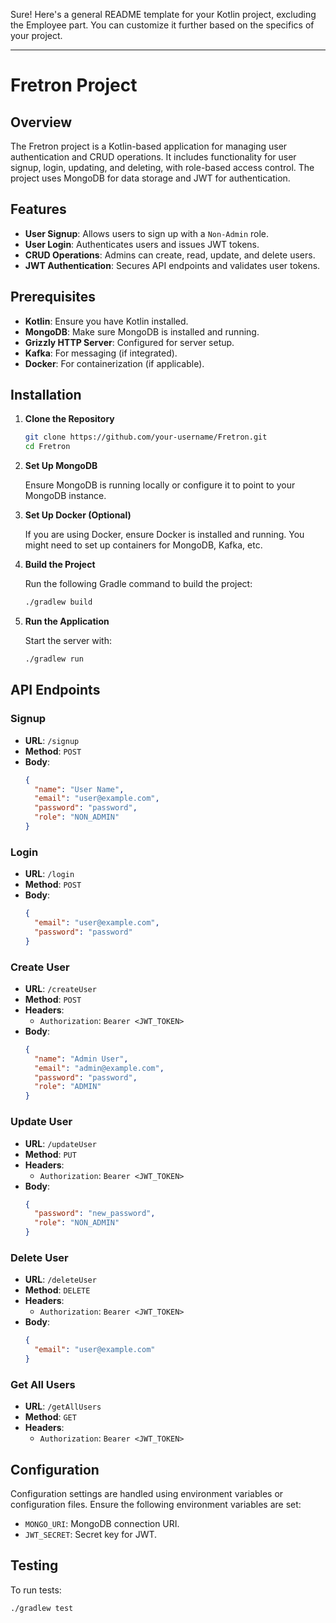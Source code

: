 Sure! Here's a general README template for your Kotlin project, excluding the Employee part. You can customize it further based on the specifics of your project.

---

# Fretron Project

## Overview

The Fretron project is a Kotlin-based application for managing user authentication and CRUD operations. It includes functionality for user signup, login, updating, and deleting, with role-based access control. The project uses MongoDB for data storage and JWT for authentication.

## Features

- **User Signup**: Allows users to sign up with a `Non-Admin` role.
- **User Login**: Authenticates users and issues JWT tokens.
- **CRUD Operations**: Admins can create, read, update, and delete users.
- **JWT Authentication**: Secures API endpoints and validates user tokens.

## Prerequisites

- **Kotlin**: Ensure you have Kotlin installed.
- **MongoDB**: Make sure MongoDB is installed and running.
- **Grizzly HTTP Server**: Configured for server setup.
- **Kafka**: For messaging (if integrated).
- **Docker**: For containerization (if applicable).

## Installation

1. **Clone the Repository**

   ```bash
   git clone https://github.com/your-username/Fretron.git
   cd Fretron
   ```

2. **Set Up MongoDB**

   Ensure MongoDB is running locally or configure it to point to your MongoDB instance.

3. **Set Up Docker (Optional)**

   If you are using Docker, ensure Docker is installed and running. You might need to set up containers for MongoDB, Kafka, etc.

4. **Build the Project**

   Run the following Gradle command to build the project:

   ```bash
   ./gradlew build
   ```

5. **Run the Application**

   Start the server with:

   ```bash
   ./gradlew run
   ```

## API Endpoints

### Signup

- **URL**: `/signup`
- **Method**: `POST`
- **Body**:
  ```json
  {
    "name": "User Name",
    "email": "user@example.com",
    "password": "password",
    "role": "NON_ADMIN"
  }
  ```

### Login

- **URL**: `/login`
- **Method**: `POST`
- **Body**:
  ```json
  {
    "email": "user@example.com",
    "password": "password"
  }
  ```

### Create User

- **URL**: `/createUser`
- **Method**: `POST`
- **Headers**:
  - `Authorization`: `Bearer <JWT_TOKEN>`
- **Body**:
  ```json
  {
    "name": "Admin User",
    "email": "admin@example.com",
    "password": "password",
    "role": "ADMIN"
  }
  ```

### Update User

- **URL**: `/updateUser`
- **Method**: `PUT`
- **Headers**:
  - `Authorization`: `Bearer <JWT_TOKEN>`
- **Body**:
  ```json
  {
    "password": "new_password",
    "role": "NON_ADMIN"
  }
  ```

### Delete User

- **URL**: `/deleteUser`
- **Method**: `DELETE`
- **Headers**:
  - `Authorization`: `Bearer <JWT_TOKEN>`
- **Body**:
  ```json
  {
    "email": "user@example.com"
  }
  ```

### Get All Users

- **URL**: `/getAllUsers`
- **Method**: `GET`
- **Headers**:
  - `Authorization`: `Bearer <JWT_TOKEN>`

## Configuration

Configuration settings are handled using environment variables or configuration files. Ensure the following environment variables are set:

- `MONGO_URI`: MongoDB connection URI.
- `JWT_SECRET`: Secret key for JWT.

## Testing

To run tests:

```bash
./gradlew test
```
